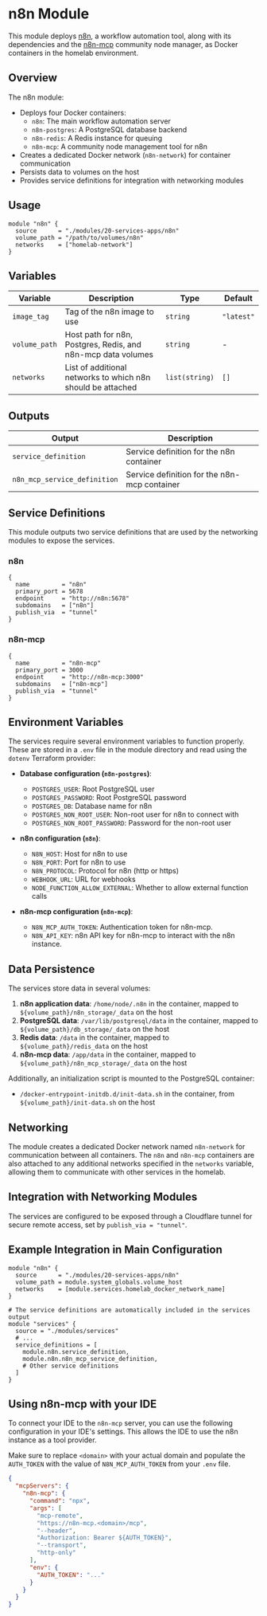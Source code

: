# n8n Module

This module deploys [n8n](https://n8n.io/), a workflow automation tool, along with its dependencies and the [n8n-mcp](https://github.com/czlonkowski/n8n-mcp) community node manager, as Docker containers in the homelab environment.

## Overview

The n8n module:

- Deploys four Docker containers:
  - `n8n`: The main workflow automation server
  - `n8n-postgres`: A PostgreSQL database backend
  - `n8n-redis`: A Redis instance for queuing
  - `n8n-mcp`: A community node management tool for n8n
- Creates a dedicated Docker network (`n8n-network`) for container communication
- Persists data to volumes on the host
- Provides service definitions for integration with networking modules

## Usage

```hcl
module "n8n" {
  source      = "./modules/20-services-apps/n8n"
  volume_path = "/path/to/volumes/n8n"
  networks    = ["homelab-network"]
}
```

## Variables

| Variable      | Description                                                | Type           | Default    |
| ------------- | ---------------------------------------------------------- | -------------- | ---------- |
| `image_tag`   | Tag of the n8n image to use                                | `string`       | `"latest"` |
| `volume_path` | Host path for n8n, Postgres, Redis, and n8n-mcp data volumes | `string`       | -          |
| `networks`    | List of additional networks to which n8n should be attached | `list(string)` | `[]`       |

## Outputs

| Output                       | Description                                                |
| ---------------------------- | ---------------------------------------------------------- |
| `service_definition`         | Service definition for the n8n container                   |
| `n8n_mcp_service_definition` | Service definition for the n8n-mcp container               |

## Service Definitions

This module outputs two service definitions that are used by the networking modules to expose the services.

### n8n

```hcl
{
  name         = "n8n"
  primary_port = 5678
  endpoint     = "http://n8n:5678"
  subdomains   = ["n8n"]
  publish_via  = "tunnel"
}
```

### n8n-mcp

```hcl
{
  name         = "n8n-mcp"
  primary_port = 3000
  endpoint     = "http://n8n-mcp:3000"
  subdomains   = ["n8n-mcp"]
  publish_via  = "tunnel"
}
```

## Environment Variables

The services require several environment variables to function properly. These are stored in a `.env` file in the module directory and read using the `dotenv` Terraform provider:

- **Database configuration (`n8n-postgres`)**:
  - `POSTGRES_USER`: Root PostgreSQL user
  - `POSTGRES_PASSWORD`: Root PostgreSQL password
  - `POSTGRES_DB`: Database name for n8n
  - `POSTGRES_NON_ROOT_USER`: Non-root user for n8n to connect with
  - `POSTGRES_NON_ROOT_PASSWORD`: Password for the non-root user

- **n8n configuration (`n8n`)**:
  - `N8N_HOST`: Host for n8n to use
  - `N8N_PORT`: Port for n8n to use
  - `N8N_PROTOCOL`: Protocol for n8n (http or https)
  - `WEBHOOK_URL`: URL for webhooks
  - `NODE_FUNCTION_ALLOW_EXTERNAL`: Whether to allow external function calls

- **n8n-mcp configuration (`n8n-mcp`)**:
  - `N8N_MCP_AUTH_TOKEN`: Authentication token for n8n-mcp.
  - `N8N_API_KEY`: n8n API key for n8n-mcp to interact with the n8n instance.

## Data Persistence

The services store data in several volumes:

1.  **n8n application data**: `/home/node/.n8n` in the container, mapped to `${volume_path}/n8n_storage/_data` on the host
2.  **PostgreSQL data**: `/var/lib/postgresql/data` in the container, mapped to `${volume_path}/db_storage/_data` on the host
3.  **Redis data**: `/data` in the container, mapped to `${volume_path}/redis_data` on the host
4.  **n8n-mcp data**: `/app/data` in the container, mapped to `${volume_path}/n8n_mcp_storage/_data` on the host

Additionally, an initialization script is mounted to the PostgreSQL container:
- `/docker-entrypoint-initdb.d/init-data.sh` in the container, from `${volume_path}/init-data.sh` on the host

## Networking

The module creates a dedicated Docker network named `n8n-network` for communication between all containers. The `n8n` and `n8n-mcp` containers are also attached to any additional networks specified in the `networks` variable, allowing them to communicate with other services in the homelab.

## Integration with Networking Modules

The services are configured to be exposed through a Cloudflare tunnel for secure remote access, set by `publish_via = "tunnel"`.

## Example Integration in Main Configuration

```hcl
module "n8n" {
  source      = "./modules/20-services-apps/n8n"
  volume_path = module.system_globals.volume_host
  networks    = [module.services.homelab_docker_network_name]
}

# The service definitions are automatically included in the services output
module "services" {
  source = "./modules/services"
  # ...
  service_definitions = [
    module.n8n.service_definition,
    module.n8n.n8n_mcp_service_definition,
    # Other service definitions
  ]
}
```

## Using n8n-mcp with your IDE

To connect your IDE to the `n8n-mcp` server, you can use the following configuration in your IDE's settings. This allows the IDE to use the n8n instance as a tool provider.

Make sure to replace `<domain>` with your actual domain and populate the `AUTH_TOKEN` with the value of `N8N_MCP_AUTH_TOKEN` from your `.env` file.

```json
{
  "mcpServers": {
    "n8n-mcp": {
      "command": "npx",
      "args": [
        "mcp-remote",
        "https://n8n-mcp.<domain>/mcp",
        "--header",
        "Authorization: Bearer ${AUTH_TOKEN}",
        "--transport",
        "http-only"
      ],
      "env": {
        "AUTH_TOKEN": "..."
      }
    }
  }
}
```
